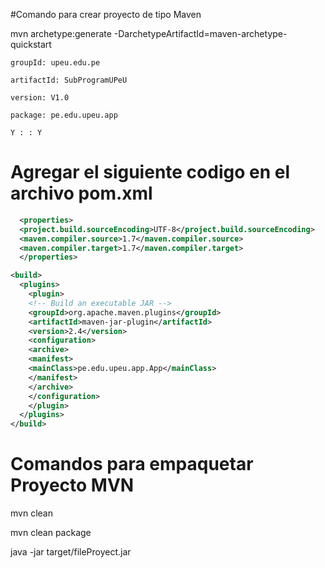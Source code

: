 #Comando para crear proyecto de tipo Maven

  mvn archetype:generate -DarchetypeArtifactId=maven-archetype-quickstart

    groupId: upeu.edu.pe
    
    artifactId: SubProgramUPeU

    version: V1.0

    package: pe.edu.upeu.app

    Y : : Y

# Agregar el siguiente codigo en el archivo pom.xml
  
  ```xml
    <properties>
    <project.build.sourceEncoding>UTF-8</project.build.sourceEncoding>
    <maven.compiler.source>1.7</maven.compiler.source>
    <maven.compiler.target>1.7</maven.compiler.target>
    </properties> 
  ```

  ```xml
  <build>
    <plugins>
      <plugin>
      <!-- Build an executable JAR -->
      <groupId>org.apache.maven.plugins</groupId>
      <artifactId>maven-jar-plugin</artifactId>
      <version>2.4</version>
      <configuration>
      <archive>
      <manifest>
      <mainClass>pe.edu.upeu.app.App</mainClass>
      </manifest>
      </archive>
      </configuration>
      </plugin>
    </plugins>
 </build>
  ```


# Comandos para empaquetar Proyecto MVN
  mvn clean

  mvn clean package

  java -jar target/fileProyect.jar
